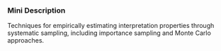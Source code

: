 ### Mini Description

Techniques for empirically estimating interpretation properties through systematic sampling, including importance sampling and Monte Carlo approaches.
